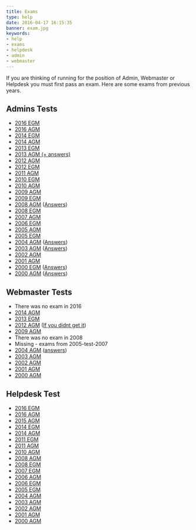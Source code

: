 ```yaml
---
title: Exams
type: help
date: 2016-04-17 16:15:35
banner: exam.jpg
keywords:
- help
- exams
- helpdesk
- admin
- webmaster
---
```


If you are thinking of running for the position of Admin, Webmaster or Helpdesk
you must first pass an exam. Here are some exams from previous years.

## Admins Tests

*   [2016 EGM](./admin-test-2016-egm)
*   [2016 AGM](./admin-test-2016-agm)
*   [2014 EGM](./admin-test-2014-egm)
*   [2014 AGM](./admin-test-2014-agm)
*   [2013 EGM](./admin-test-2013-egm)
*   [2013 AGM (+ answers)](./admin-test-2013-agm)
*   [2012 AGM](./admin-test-2012-agm)
*   [2012 EGM](./admin-test-2012-egm)
*   [2011 AGM](./admin-test-2011-agm)
*   [2010 EGM](./admin-test-2010-egm)
*   [2010 AGM](./admin-test-2010-agm)
*   [2009 AGM](./admin-test-2009-agm)
*   [2009 EGM](./admin-test-2009-egm)
*   [2008 AGM](./admin-test-2008-agm) ([Answers](./admin-test-2008-agm-answers))
*   [2008 EGM](./admin-test-2008-egm)
*   [2007 AGM](./admin-test-2007-agm)
*   [2006 EGM](./admin-test-2006-egm)
*   [2005 AGM](./admin-test-2005-agm)
*   [2005 EGM](./admin-test-2005-egm)
*   [2004 AGM](./admin-test-2004-agm) ([Answers](./admin-test-2004-agm-answers))
*   [2003 AGM](./admin-test-2003-agm) ([Answers](./admin-test-2003-agm-answers))
*   [2002 AGM](./admin-test-2002-agm)
*   [2001 AGM](./admin-test-2001-agm)
*   [2000 EGM](./admin-test-2000-egm) ([Answers](./admin-test-2000-egm-answers))
*   [2000 AGM](./admin-test-2000-agm) ([Answers](./admin-test-2000-agm-answers))

## Webmaster Tests

*   There was no exam in 2016
*   [2014 AGM](./webmaster-test-2014-agm)
*   [2013 EGM](./webmaster-test-2013-egm)
*   [2012 AGM](https://www.redbrick.dcu.ie/~vadimck/webmasterexam2012LAWL/) ([If you didnt get it](http://www.redbrick.dcu.ie/~vadimck/webexam2012/?gg=Nijaush4))
*   [2009 AGM](./webmaster-test-2009-agm)
*   There was no exam in 2008
*   Missing - exams from 2005-test-2007
*   [2004 AGM](./webmaster-test-2004-agm) ([answers](./webmaster-test-2004-agm-answers))
*   [2003 AGM](./webmaster-test-2003-agm)
*   [2002 AGM](./webmaster-test-2002-agm)
*   [2001 AGM](./webmaster-test-2001-agm)
*   [2000 AGM](./webmaster-test-2000-agm)

## Helpdesk Test

*   [2016 EGM](./helpdesk-test-2016-egm)
*   [2016 AGM](./helpdesk-test-2016-agm)
*   [2015 AGM](./helpdesk-test-2015-agm)
*   [2014 EGM](./helpdesk-test-2014-egm)
*   [2014 AGM](./helpdesk-test-2014-agm)
*   [2011 EGM](./helpdesk-test-2011-egm)
*   [2011 AGM](./helpdesk-test-2011-agm)
*   [2010 AGM](./helpdesk-test-2010-agm)
*   [2008 AGM](./helpdesk-test-2008-agm)
*   [2008 EGM](./helpdesk-test-2008-egm)
*   [2007 EGM](./helpdesk-test-2007-egm)
*   [2006 AGM](./helpdesk-test-2006-agm)
*   [2006 EGM](./helpdesk-test-2006-egm)
*   [2005 EGM](./helpdesk-test-2005-egm)
*   [2004 AGM](./helpdesk-test-2004-agm)
*   [2003 AGM](./helpdesk-test-2003-agm)
*   [2002 AGM](./helpdesk-test-2002-agm)
*   [2001 AGM](./helpdesk-test-2001-agm)
*   [2000 AGM](./helpdesk-test-2000-agm)
